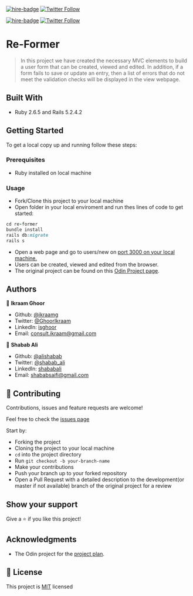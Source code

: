 [![hire-badge](https://img.shields.io/badge/Consult%20/%20Hire%20Ikraam-Click%20to%20Contact-brightgreen)](mailto:consult.ikraam@gmail.com) [![Twitter Follow](https://img.shields.io/twitter/follow/GhoorIkraam?label=Follow%20Ikraam%20on%20Twitter&style=social)](https://twitter.com/GhoorIkraam)

[![hire-badge](https://img.shields.io/badge/Consult%20/%20Hire%20Shabab-Click%20to%20Contact-brightgreen)](mailto:shababsaifi@gmail.com) [![Twitter Follow](https://img.shields.io/twitter/follow/shabab_ali?label=Follow%20Shabab%20on%20Twitter&style=social)](https://twitter.com/shabab_ali)

# Re-Former

> In this project we have created the necessary MVC elements to build a user form that can be created, viewed and edited. In addition, if a form fails to save or update an entry, then a list of errors that do not meet the validation checks will be displayed in the view webpage.

## Built With

- Ruby 2.6.5 and Rails 5.2.4.2

## Getting Started

To get a local copy up and running follow these steps:

### Prerequisites

- Ruby installed on local machine

### Usage

- Fork/Clone this project to your local machine
- Open folder in your local enviroment and run thes lines of code to get started:

```Ruby
cd re-former
bundle install
rails db:migrate
rails s
```

- Open a web page and go to users/new on [port 3000 on your local machine.](http://localhost:3000/users/new)
- Users can be created, viewed and edited from the browser.
- The original project can be found on this [Odin Project page](https://www.theodinproject.com/courses/ruby-on-rails/lessons/building-with-active-record-ruby-on-rails).

## Authors

👤 **Ikraam Ghoor**

- Github: [@ikraamg](https://github.com/ikraamg)
- Twitter: [@GhoorIkraam](https://twitter.com/GhoorIkraam)
- LinkedIn: [isghoor](https://linkedin.com/isghoor)
- Email: [consult.ikraam@gmail.com](mailto:consult.ikraam@gmail.com)

👤 **Shabab Ali**

- Github: [@alishabab](https://github.com/alishabab)
- Twitter: [@shabab_ali](https://twitter.com/shabab_ali)
- LinkedIn: [shababali](https://www.linkedin.com/in/shababali/)
- Email: [shababsaifi@gmail.com](mailto:shababsaifi@gmail.com)

## 🤝 Contributing

Contributions, issues and feature requests are welcome!

Feel free to check the [issues page](https://github.com/alishabab/micro-reddit/issues)

Start by:

- Forking the project
- Cloning the project to your local machine
- `cd` into the project directory
- Run `git checkout -b your-branch-name`
- Make your contributions
- Push your branch up to your forked repository
- Open a Pull Request with a detailed description to the development(or master if not available) branch of the original project for a review

## Show your support

Give a ⭐️ if you like this project!

## Acknowledgments

- The Odin project for the [project plan](https://www.theodinproject.com/courses/ruby-on-rails/lessons/building-with-active-record-ruby-on-rails).

## 📝 License

This project is [MIT](LICENSE.md) licensed
